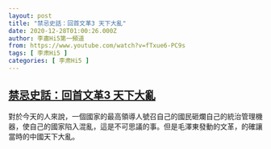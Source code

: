 ```yaml
---
layout: post
title: "禁忌史話：回首文革3 天下大亂"
date: 2020-12-28T01:00:26.000Z
author: 李肅Hi5第一頻道
from: https://www.youtube.com/watch?v=fTxue6-PC9s
tags: [ 李肃Hi5 ]
categories: [ 李肃Hi5 ]
---
```

<!--1609117226000-->
[禁忌史話：回首文革3 天下大亂](https://www.youtube.com/watch?v=fTxue6-PC9s)
------

<div>
對於今天的人來說，一個國家的最高領導人號召自己的國民砸爛自己的統治管理機器，使自己的國家陷入混亂，這是不可思議的事。但是毛澤東發動的文革，的確讓當時的中國天下大亂。
</div>
